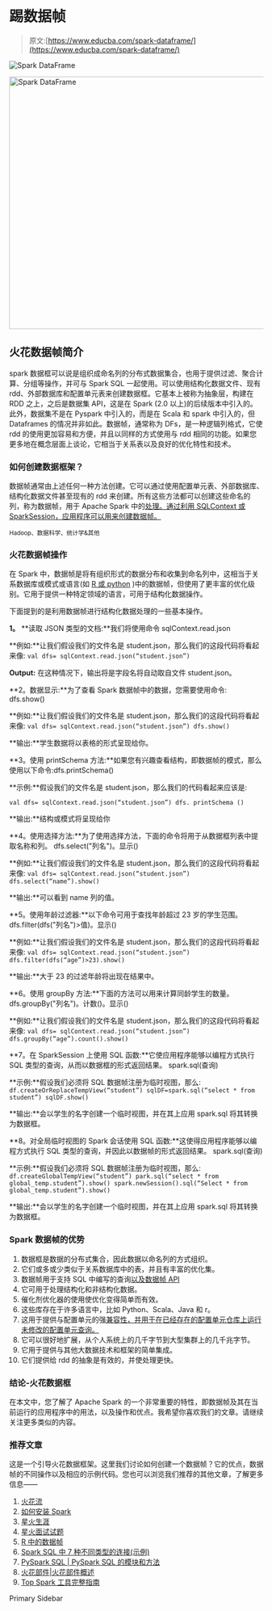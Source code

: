 # 踢数据帧

> 原文:[https://www.educba.com/spark-dataframe/](https://www.educba.com/spark-dataframe/)

![Spark DataFrame](../Images/3896e82bd89ed41d9c0e01fccd1ae15c.png)

<noscript><img class="alignnone size-full wp-image-199837" src="../Images/3896e82bd89ed41d9c0e01fccd1ae15c.png" alt="Spark DataFrame" width="900" height="500" data-original-src="https://cdn.educba.com/academy/wp-content/uploads/2019/08/Spark-DataFrame.png"/></noscript>

## 火花数据帧简介

spark 数据框可以说是组织成命名列的分布式数据集合，也用于提供过滤、聚合计算、分组等操作，并可与 Spark SQL 一起使用。可以使用结构化数据文件、现有 rdd、外部数据库和配置单元表来创建数据框。它基本上被称为抽象层，构建在 RDD 之上，之后是数据集 API，这是在 Spark (2.0 以上)的后续版本中引入的。此外，数据集不是在 Pyspark 中引入的，而是在 Scala 和 spark 中引入的，但 Dataframes 的情况并非如此。数据帧，通常称为 DFs，是一种逻辑列格式，它使 rdd 的使用更加容易和方便，并且以同样的方式使用与 rdd 相同的功能。如果您更多地在概念层面上谈论，它相当于关系表以及良好的优化特性和技术。

### 如何创建数据框架？

数据帧通常由上述任何一种方法创建。它可以通过使用配置单元表、外部数据库、结构化数据文件甚至现有的 rdd 来创建。所有这些方法都可以创建这些命名的列，称为数据帧，用于 Apache Spark 中的[处理。通过利用 SQLContext 或 SparkSession，应用程序可以用来创建数据帧。](https://www.educba.com/what-is-apache-spark/)

<small>Hadoop、数据科学、统计学&其他</small>

### 火花数据帧操作

在 Spark 中，数据帧是将有组织形式的数据分布和收集到命名列中，这相当于关系数据库或模式或语言(如 [R 或 python](https://www.educba.com/r-vs-python/) )中的数据帧，但使用了更丰富的优化级别。它用于提供一种特定领域的语言，可用于结构化数据操作。

下面提到的是利用数据帧进行结构化数据处理的一些基本操作。

**1。** **读取 JSON 类型的文档:**我们将使用命令 sqlContext.read.json

**例如:**让我们假设我们的文件名是 student.json，那么我们的这段代码将看起来像:
`val dfs= sqlContext.read.json(“student.json”)`

**Output:** 在这种情况下，输出将是字段名将自动取自文件 student.json。

**2。数据显示:**为了查看 Spark 数据帧中的数据，您需要使用命令:
dfs.show()

**例如:**让我们假设我们的文件名是 student.json，那么我们的这段代码将看起来像:
`val dfs= sqlContext.read.json(“student.json”)
dfs.show()`

**输出:**学生数据将以表格的形式呈现给你。

**3。使用 printSchema 方法:**如果您有兴趣查看结构，即数据帧的模式，那么使用以下命令:dfs.printSchema()

**示例:**假设我们的文件名是 student.json，那么我们的代码看起来应该是:

`val dfs= sqlContext.read.json(“student.json”)
dfs. printSchema ()`

**输出:**结构或模式将呈现给你

**4。使用选择方法:**为了使用选择方法，下面的命令将用于从数据框列表中提取名称和列。
dfs.select("列名")。显示()

**例如:**让我们假设我们的文件名是 student.json，那么我们的这段代码将看起来像:
`val dfs= sqlContext.read.json(“student.json”)
dfs.select(“name”).show()`

**输出:**可以看到 name 列的值。

**5。使用年龄过滤器:**以下命令可用于查找年龄超过 23 岁的学生范围。
dfs.filter(dfs("列名")>值)。显示()

**例如:**让我们假设我们的文件名是 student.json，那么我们的这段代码将看起来像:
`val dfs= sqlContext.read.json(“student.json”)
dfs.filter(dfs(“age”)>23).show()`

**输出:**大于 23 的过滤年龄将出现在结果中。

**6。使用 groupBy 方法:**下面的方法可以用来计算同龄学生的数量。
dfs.groupBy("列名")。计数()。显示()

**例如:**让我们假设我们的文件名是 student.json，那么我们的这段代码将看起来像:
`val dfs= sqlContext.read.json(“student.json”)
dfs.groupBy(“age”).count().show()`

**7。在 SparkSession 上使用 SQL 函数:**它使应用程序能够以编程方式执行 SQL 类型的查询，从而以数据框的形式返回结果。
spark.sql(查询)

**示例:**假设我们必须将 SQL 数据帧注册为临时视图，那么:
`df.createOrReplaceTempView(“student”)
sqlDF=spark.sql(“select * from student”)
sqlDF.show()`

**输出:**会以学生的名字创建一个临时视图，并在其上应用 spark.sql 将其转换为数据框。

**8。对全局临时视图的 Spark 会话使用 SQL 函数:**这使得应用程序能够以编程方式执行 SQL 类型的查询，并因此以数据帧的形式返回结果。
spark.sql(查询)

**示例:**假设我们必须将 SQL 数据帧注册为临时视图，那么:
`df.createGlobalTempView(“student”)
park.sql(“select * from global_temp.student”).show()
spark.newSession().sql(“Select * from global_temp.student”).show()`

**输出:**会以学生的名字创建一个临时视图，并在其上应用 spark.sql 将其转换为数据框。

### Spark 数据帧的优势

1.  数据框是数据的分布式集合，因此数据以命名列的方式组织。
2.  它们或多或少类似于关系数据库中的表，并且有丰富的优化集。
3.  数据帧用于支持 SQL 中编写的查询[以及数据帧 API](https://www.educba.com/what-is-sql/)
4.  它可用于处理结构化和非结构化数据。
5.  催化剂优化器的使用使优化变得简单而有效。
6.  这些库存在于许多语言中，比如 Python、Scala、Java 和 r。
7.  这用于提供与配置单元的强[兼容性，并用于在已经存在的配置单元仓库上运行未修改的配置单元查询。](https://www.educba.com/what-is-a-hive/)
8.  它可以很好地扩展，从个人系统上的几千字节到大型集群上的几千兆字节。
9.  它用于提供与其他大数据技术和框架的简单集成。
10.  它们提供给 rdd 的抽象是有效的，并使处理更快。

### 结论-火花数据框

在本文中，您了解了 Apache Spark 的一个非常重要的特性，即数据帧及其在当前运行的应用程序中的用法，以及操作和优点。我希望你喜欢我们的文章。请继续关注更多类似的内容。

### 推荐文章

这是一个引导火花数据框架。这里我们讨论如何创建一个数据帧？它的优点，数据帧的不同操作以及相应的示例代码。您也可以浏览我们推荐的其他文章，了解更多信息——

1.  [火花流](https://www.educba.com/spark-streaming/)
2.  [如何安装 Spark](https://www.educba.com/how-to-install-spark/)
3.  [星火生涯](https://www.educba.com/career-in-spark/)
4.  [星火面试试题](https://www.educba.com/spark-interview-questions/)
5.  [R 中的数据帧](https://www.educba.com/data-frames-in-r/)
6.  [Spark SQL 中 7 种不同类型的连接(示例)](https://www.educba.com/join-in-spark-sql/)
7.  [PySpark SQL | PySpark SQL 的模块和方法](https://www.educba.com/pyspark-sql/)
8.  [火花部件|火花部件概述](https://www.educba.com/spark-components/)
9.  [Top Spark 工具完整指南](https://www.educba.com/spark-tools/)

<footer class="entry-footer">

<aside class="sidebar sidebar-primary widget-area" role="complementary" aria-label="Primary Sidebar">Primary Sidebar</aside>

</footer>